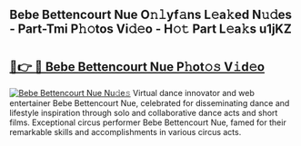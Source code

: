 ## Bebe Bettencourt Nue O𝚗𝚕yf𝚊ns L𝚎a𝚔ed N𝚞𝚍es - Part-Tmi P𝚑𝚘tos Vi𝚍𝚎o - H𝚘𝚝 Part L𝚎a𝚔s u1jKZ

# <h2><a href="http://kf26el4.oniu.top/?m=Bebe+Bettencourt+Nue">🔗👉 🔴 Bebe Bettencourt Nue P𝚑ot𝚘𝚜 V𝚒d𝚎o</a></h2>

[![Bebe Bettencourt Nue Nu𝚍e𝚜](https://i.imgur.com/0qMVB7G.gif)](http://kf26el4.oniu.top/?m=Bebe+Bettencourt+Nue)
Virtual dance innovator and web entertainer Bebe Bettencourt Nue, celebrated for disseminating dance and lifestyle inspiration through solo and collaborative dance acts and short films. Exceptional circus performer Bebe Bettencourt Nue, famed for their remarkable skills and accomplishments in various circus acts.  

